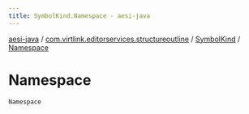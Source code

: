 ```yaml
---
title: SymbolKind.Namespace - aesi-java
---
```


[aesi-java](../../index.html) / [com.virtlink.editorservices.structureoutline](../index.html) / [SymbolKind](index.html) / [Namespace](.)

# Namespace

`Namespace`
